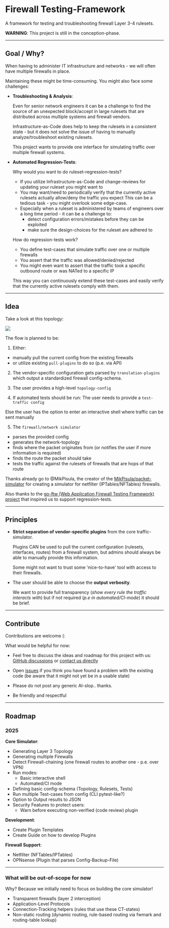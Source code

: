 # Firewall Testing-Framework

A framework for testing and troubleshooting firewall Layer 3-4 rulesets.

**WARNING**: This project is still in the conception-phase.

----

## Goal / Why?

When having to administer IT infrastructure and networks - we will often have multiple firewalls in place.

Maintaining these might be time-consuming. You might also face some challenges:

* **Troubleshooting & Analysis**:

  Even for senior network engineers it can be a challenge to find the source of an unexpected block/accept in large rulesets that are distributed across multiple systems and firewall vendors. 

  Infrastructure-as-Code does help to keep the rulesets in a consistent state - but it does not solve the issue of having to manually analyze/troubleshoot existing rulesets.

  This project wants to provide one interface for simulating traffic over multiple firewall systems.

* **Automated Regression-Tests**:

  Why would you want to do ruleset-regression-tests?
  * If you utilize Infrastructure-as-Code and change-reviews for updating your ruleset you might want to 
  * You may want/need to periodically verify that the currently active rulesets actually allow/deny the traffic you expect
    This can be a tedious task - you might overlook some edge-case.
  * Especially when a ruleset is administered by teams of engineers over a long time period - it can be a challenge to:
    * detect configuration errors/mistakes before they can be exploited
    * make sure the design-choices for the ruleset are adhered to

  How do regression-tests work?
  * You define test-cases that simulate traffic over one or multiple firewalls
  * You assert that the traffic was allowed/denied/rejected
  * You might even want to assert that the traffic took a specific outbound route or was NATed to a specific IP

  This way you can continuously extend these test-cases and easily verify that the currently active rulesets comply with them.

----

## Idea

Take a look at this topology:

<img src="https://raw.githubusercontent.com/O-X-L/firewall-testing-framework/refs/heads/latest/docs/source/_static/img/topology.svg" max-width="700"></img>

The flow is planned to be:

1. Either:
  * manually pull the current config from the existing firewalls
  * or utilize existing `pull-plugins` to do so (p.e. via API)

2. The vendor-specific configuration gets parsed by `translation-plugins` which output a standardized firewall config-schema.

3. The user provides a high-level `topology-config`

4. If automated tests should be run: The user needs to provide a `test-traffic config`

  Else the user has the option to enter an interactive shell where traffic can be sent manually

5. The `firewall/network simulator`

  * parses the provided config
  * generates the network-topology
  * finds where the packet originates from (or notifies the user if more information is required)
  * finds the route the packet should take
  * tests the traffic against the rulesets of firewalls that are hops of that route

Thanks already go to @MikPisula, the creator of the [MikPisula/packet-simulator](https://github.com/MikPisula/packet-simulator) for creating a simulator for netfilter (IPTables/NFTables) firewalls.

Also thanks to the [go-ftw (Web Application Firewall Testing Framework) project](https://github.com/coreruleset/go-ftw) that inspired us to support regression-tests.

----

## Principles

* **Strict separation of vendor-specific plugins** from the core traffic-simulator. 

  Plugins CAN be used to pull the current configuration (rulesets, interfaces, routes) from a firewall system, but admins should always be able to manually provide this information.

  Some might not want to trust some 'nice-to-have' tool with access to their firewalls.

* The user should be able to choose the **output verbosity**.

  We want to provide full transparency (*show every rule the traffic interacts with*) but if not required (*p.e in automated/CI-mode*) it should be brief.

----

## Contribute

Contributions are welcome (:

What would be helpful for now:
* Feel free to discuss the ideas and roadmap for this project with us: [GitHub discussions](https://github.com/O-X-L/firewall-testing-framework/discussions) or [contact us directly](mailto://contact@oxl.at)
* Open [issues](https://github.com/O-X-L/firewall-testing-framework/issues) if you think you have found a problem with the existing code (be aware that it might not yet be in a usable state)

* Please do not post any generic AI-slop.. thanks.
* Be friendly and respectful

----

## Roadmap

### 2025

**Core Simulator**:
* Generating Layer 3 Topology
* Generating multiple Firewalls
* Detect Firewall-chaining (one firewall routes to another one - p.e. over VPN)
* Run modes:
  * Basic interactive shell
  * Automated/CI mode
* Defining basic config-schema (Topology, Rulesets, Tests)
* Run multiple Test-cases from config (CLI pytest-like?)
* Option to Output results to JSON
* Security Features to protect users:
  * Warn before executing non-verified (code review) plugin

**Development**:
* Create Plugin Templates
* Create Guide on how to develop Plugins

**Firewall Support**:
* Netfilter (NFTables/IPTables)
* OPNsense (Plugin that parses Config-Backup-File)

----

### What will be out-of-scope for now

Why? Because we initially need to focus on building the core simulator!

* Transparent firewalls (layer 2 interception)
* Application-Level Protocols
* Connection-Tracking helpers (rules that use these CT-states)
* Non-static routing (dynamic routing, rule-based routing via fwmark and routing-table lookup)
